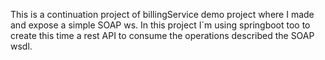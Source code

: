 This is a continuation project of billingService demo project where I made and expose a simple SOAP ws.
In this project I´m using springboot too to create this time a rest API to consume the operations described the SOAP wsdl.